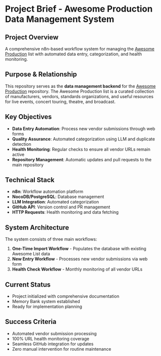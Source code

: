 # Project Brief - Awesome Production Data Management System

## Project Overview
A comprehensive n8n-based workflow system for managing the [Awesome Production](https://github.com/Capp3/awesome-production) list with automated data entry, categorization, and health monitoring.

## Purpose & Relationship
This repository serves as the **data management backend** for the [Awesome Production](https://github.com/Capp3/awesome-production) repository. The Awesome Production list is a curated collection of manufacturers, vendors, standards organizations, and useful resources for live events, concert touring, theatre, and broadcast.

## Key Objectives
- **Data Entry Automation**: Process new vendor submissions through web forms
- **Quality Assurance**: Automated categorization using LLM and duplicate detection
- **Health Monitoring**: Regular checks to ensure all vendor URLs remain active
- **Repository Management**: Automatic updates and pull requests to the main repository

## Technical Stack
- **n8n**: Workflow automation platform
- **NocoDB/PostgreSQL**: Database management
- **LLM Integration**: Automated categorization
- **GitHub API**: Version control and PR management
- **HTTP Requests**: Health monitoring and data fetching

## System Architecture
The system consists of three main workflows:
1. **One-Time Import Workflow** - Populates the database with existing Awesome List data
2. **New Entry Workflow** - Processes new vendor submissions via web form
3. **Health Check Workflow** - Monthly monitoring of all vendor URLs

## Current Status
- Project initialized with comprehensive documentation
- Memory Bank system established
- Ready for implementation planning

## Success Criteria
- Automated vendor submission processing
- 100% URL health monitoring coverage
- Seamless GitHub integration for updates
- Zero manual intervention for routine maintenance
